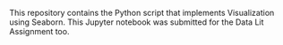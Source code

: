 This repository contains the Python script that implements Visualization using Seaborn. This Jupyter notebook was submitted for the Data Lit Assignment too.
